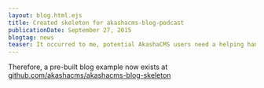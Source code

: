 ```yaml
---
layout: blog.html.ejs
title: Created skeleton for akashacms-blog-podcast
publicationDate: September 27, 2015
blogtag: news
teaser: It occurred to me, potential AkashaCMS users need a helping hand to start a blog.
---
```


Therefore, a pre-built blog example now exists at [github.com/akashacms/akashacms-blog-skeleton](https://github.com/akashacms/akashacms-blog-skeleton)

